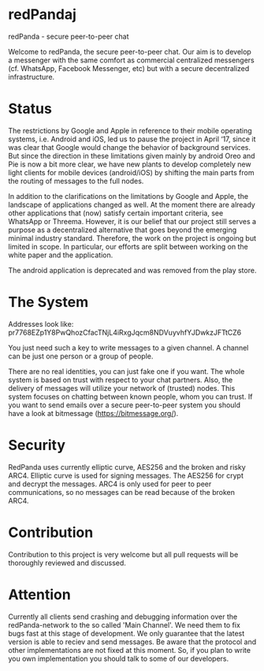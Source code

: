 redPandaj
=========

redPanda - secure peer-to-peer chat

Welcome to redPanda, the secure peer-to-peer chat. Our aim is to develop a messenger with the same comfort as commercial centralized messengers (cf. WhatsApp, Facebook Messenger, etc) but with a secure decentralized infrastructure.

Status
=========

The restrictions by Google and Apple in reference to their mobile operating systems, i.e. Android and iOS, led us to pause the project in April ‘17, since it was clear that Google would change the behavior of background services. But since the direction in these limitations given mainly by android Oreo and Pie is now a bit more clear, we have new plants to develop completely new light clients for mobile devices (android/iOS) by shifting the main parts from the routing of messages to the full nodes.

In addition to the clarifications on the limitations by Google and Apple, the landscape of applications changed as well. At the moment there are already other applications that (now) satisfy certain important criteria, see WhatsApp or Threema. However, it is our belief that our project still serves a purpose as a decentralized alternative that goes beyond the emerging minimal industry standard. Therefore, the work on the project is ongoing but limited in scope. In particular, our efforts are split between working on the white paper and the application.

The android application is deprecated and was removed from the play store.


The System
=========
Addresses look like: pr7768EZp1Y8PwQhozCfacTNjL4iRxgJqcm8NDVuyvhfYJDwkzJFTtCZ6

You just need such a key to write messages to a given channel. A channel can be just one person or a group of people.

There are no real identities, you can just fake one if you want. The whole system is based on trust with respect to your chat partners. Also, the delivery of messages will utilize your network of (trusted) nodes.
This system focuses on chatting between known people, whom you can trust. If you want to send emails over a secure peer-to-peer system you should have a look at bitmessage (https://bitmessage.org/).


Security
=========

RedPanda uses currently elliptic curve, AES256 and the broken and risky ARC4. Elliptic curve is used for signing messages. The AES256 for crypt and decrypt the messages. ARC4 is only used for peer to peer communications, so no messages can be read because of the broken ARC4.

Contribution
=========
Contribution to this project is very welcome but all pull requests will be thoroughly reviewed and discussed.


Attention
=========
Currently all clients send crashing and debugging information over the redPanda-network to the so called 'Main Channel'. We need them to fix bugs fast at this stage of development.
We only guarantee that the latest version is able to reciev and send messages.
Be aware that the protocol and other implementations are not fixed at this moment. So, if you plan to write you own implementation you should talk to some of our developers.
